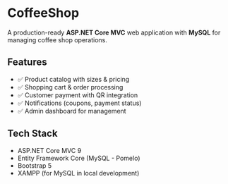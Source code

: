 # CoffeeShop

A production-ready **ASP.NET Core MVC** web application with **MySQL** for managing coffee shop operations.  

## Features
- ✅ Product catalog with sizes & pricing  
- ✅ Shopping cart & order processing  
- ✅ Customer payment with QR integration  
- ✅ Notifications (coupons, payment status)  
- ✅ Admin dashboard for management  

## Tech Stack
- ASP.NET Core MVC 9  
- Entity Framework Core (MySQL - Pomelo)  
- Bootstrap 5  
- XAMPP (for MySQL in local development)  
